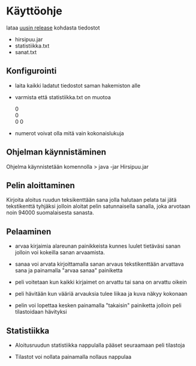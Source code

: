 # Käyttöohje

lataa [uusin release](https://github.com/SakuKosonen/ot-harjoitustyo2020/releases/tag/viikko7) kohdasta tiedostot 
- hirsipuu.jar
- statistiikka.txt
- sanat.txt

## Konfigurointi

- laita kaikki ladatut tiedostot saman hakemiston alle
  
- varmista että statistiikka.txt on muotoa 

	 0	
	 0	
	 0
	 0

- numerot voivat olla mitä vain kokonaislukuja

## Ohjelman käynnistäminen

Ohjelma käynnistetään komennolla 
	> java -jar Hirsipuu.jar


## Pelin aloittaminen 

Kirjoita aloitus ruudun teksikenttään sana jolla halutaan pelata tai jätä tekstikenttä tyhjäksi jolloin aloitat pelin 
satunnaisella sanalla, joka arvotaan noin 94000 suomalaisesta sanasta.


## Pelaaminen 

- arvaa kirjaimia alareunan painikkeista kunnes luulet tietäväsi sanan jolloin voi kokeilla sanan arvaamista.

- sanaa voi arvata kirjoittamalla sanan arvaus tekstikenttään arvattava sana ja painamalla "arvaa sanaa" painiketta 

- peli voitetaan kun kaikki kirjaimet on arvattu tai sana on arvattu oikein

- peli hävitään kun vääriä arvauksia tulee liikaa ja kuva näkyy kokonaan

- pelin voi lopettaa kesken painamalla "takaisin" painiketta jolloin peli tilastoidaan hävityksi


## Statistiikka

- Aloitusruudun statistiikka nappulalla pääset seuraamaan peli tilastoja 

- Tilastot voi nollata painamalla nollaus nappulaa
